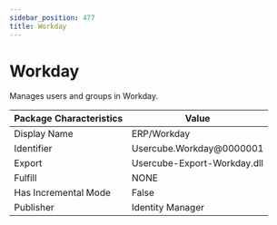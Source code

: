 ```yaml
---
sidebar_position: 477
title: Workday
---
```


# Workday

Manages users and groups in Workday.

| Package Characteristics | Value |
| --- | --- |
| Display Name | ERP/Workday |
| Identifier | Usercube.Workday@0000001 |
| Export | Usercube-Export-Workday.dll |
| Fulfill | NONE |
| Has Incremental Mode | False |
| Publisher | Identity Manager |